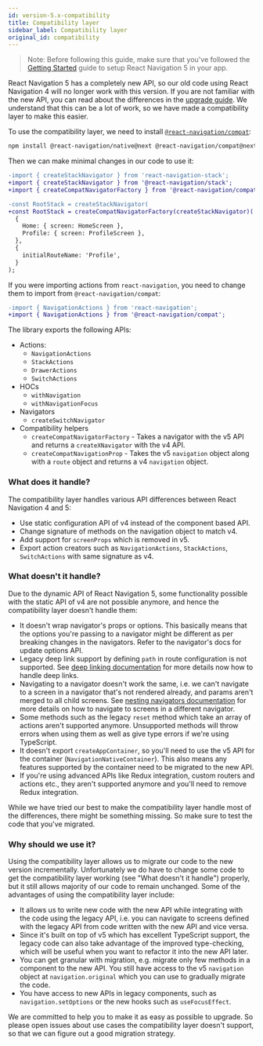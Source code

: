 ```yaml
---
id: version-5.x-compatibility
title: Compatibility layer
sidebar_label: Compatibility layer
original_id: compatibility
---
```


> Note: Before following this guide, make sure that you've followed the [Getting Started](getting-started.html) guide to setup React Navigation 5 in your app.

React Navigation 5 has a completely new API, so our old code using React Navigation 4 will no longer work with this version. If you are not familiar with the new API, you can read about the differences in the [upgrade guide](upgrading-from-4.x.html). We understand that this can be a lot of work, so we have made a compatibility layer to make this easier.

To use the compatibility layer, we need to install [`@react-navigation/compat`](https://github.com/react-navigation/navigation-ex/tree/master/packages/compat):

```sh
npm install @react-navigation/native@next @react-navigation/compat@next
```

Then we can make minimal changes in our code to use it:

```diff
-import { createStackNavigator } from 'react-navigation-stack';
+import { createStackNavigator } from '@react-navigation/stack';
+import { createCompatNavigatorFactory } from '@react-navigation/compat';

-const RootStack = createStackNavigator(
+const RootStack = createCompatNavigatorFactory(createStackNavigator)(
  {
    Home: { screen: HomeScreen },
    Profile: { screen: ProfileScreen },
  },
  {
    initialRouteName: 'Profile',
  }
);
```

If you were importing actions from `react-navigation`, you need to change them to import from `@react-navigation/compat`:

```diff
-import { NavigationActions } from 'react-navigation';
+import { NavigationActions } from '@react-navigation/compat';
```

The library exports the following APIs:

- Actions:
  - `NavigationActions`
  - `StackActions`
  - `DrawerActions`
  - `SwitchActions`
- HOCs
  - `withNavigation`
  - `withNavigationFocus`
- Navigators
  - `createSwitchNavigator`
- Compatibility helpers
  - `createCompatNavigatorFactory` - Takes a navigator with the v5 API and returns a `createXNavigator` with the v4 API.
  - `createCompatNavigationProp` - Takes the v5 `navigation` object along with a `route` object and returns a v4 `navigation` object.

### What does it handle?

The compatibility layer handles various API differences between React Navigation 4 and 5:

- Use static configuration API of v4 instead of the component based API.
- Change signature of methods on the navigation object to match v4.
- Add support for `screenProps` which is removed in v5.
- Export action creators such as `NavigationActions`, `StackActions`, `SwitchActions` with same signature as v4.

### What doesn't it handle?

Due to the dynamic API of React Navigation 5, some functionality possible with the static API of v4 are not possible anymore, and hence the compatibility layer doesn't handle them:

- It doesn't wrap navigator's props or options. This basically means that the options you're passing to a navigator might be different as per breaking changes in the navigators. Refer to the navigator's docs for update options API.
- Legacy deep link support by defining `path` in route configuration is not supported. See [deep linking documentation](deep-linking.html) for more details now how to handle deep links.
- Navigating to a navigator doesn't work the same, i.e. we can't navigate to a screen in a navigator that's not rendered already, and params aren't merged to all child screens. See [nesting navigators documentation](nesting-navigators.html) for more details on how to navigate to screens in a different navigator.
- Some methods such as the legacy `reset` method which take an array of actions aren't supported anymore. Unsupported methods will throw errors when using them as well as give type errors if we're using TypeScript.
- It doesn't export `createAppContainer`, so you'll need to use the v5 API for the container (`NavigationNativeContainer`). This also means any features supported by the container need to be migrated to the new API.
- If you're using advanced APIs like Redux integration, custom routers and actions etc., they aren't supported anymore and you'll need to remove Redux integration.

While we have tried our best to make the compatibility layer handle most of the differences, there might be something missing. So make sure to test the code that you've migrated.

### Why should we use it?

Using the compatibility layer allows us to migrate our code to the new version incrementally. Unfortunately we do have to change some code to get the compatibility layer working (see "What doesn't it handle") properly, but it still allows majority of our code to remain unchanged. Some of the advantages of using the compatibility layer include:

- It allows us to write new code with the new API while integrating with the code using the legacy API, i.e. you can navigate to screens defined with the legacy API from code written with the new API and vice versa.
- Since it's built on top of v5 which has excellent TypeScript support, the legacy code can also take advantage of the improved type-checking, which will be useful when you want to refactor it into the new API later.
- You can get granular with migration, e.g. migrate only few methods in a component to the new API. You still have access to the v5 `navigation` object at `navigation.original` which you can use to gradually migrate the code.
- You have access to new APIs in legacy components, such as `navigation.setOptions` or the new hooks such as `useFocusEffect`.

We are committed to help you to make it as easy as possible to upgrade. So please open issues about use cases the compatibility layer doesn't support, so that we can figure out a good migration strategy.
